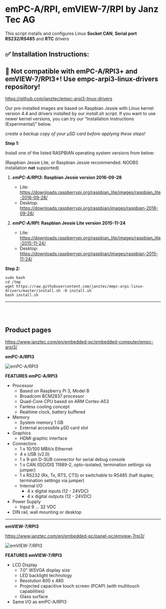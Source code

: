 # emPC-A/RPI, emVIEW-7/RPI by Janz Tec AG

This script installs and configures Linux **Socket CAN**, **Serial port RS232/RS485** and **RTC** drivers


## :white_check_mark: Installation Instructions:

## :large_orange_diamond: Not compatible with emPC-A/RPI3+ and emVIEW-7/RPI3+! Use empc-arpi3-linux-drivers repository!

https://github.com/janztec/empc-arpi3-linux-drivers


Our pre-installed images are based on Raspbian Jessie with Linux kernel version 4.4 and drivers installed by our _install.sh_ script. If you want to use newer kernel versions, you can try our "Installation Instructions (Experimental)" below.

_create a backup copy of your µSD card before applying these steps!_

**Step 1:**

Install one of the listed RASPBIAN operating system versions from below: 

(Raspbian Jessie Lite, or Raspbian Jessie recommended. NOOBS installation **not** supported)

1) **_emPC-A/RPI3_: Raspbian Jessie version 2016-09-28**
   * Lite:
https://downloads.raspberrypi.org/raspbian_lite/images/raspbian_lite-2016-09-28/
   * Desktop:
https://downloads.raspberrypi.org/raspbian/images/raspbian-2016-09-28/


2) **_emPC-A/RPI_: Raspbian Jessie Lite version 2015-11-24** 
   * Lite:
   https://downloads.raspberrypi.org/raspbian_lite/images/raspbian_lite-2015-11-24/ 
   * Desktop:
   https://downloads.raspberrypi.org/raspbian/images/raspbian-2015-11-24/

 
**Step 2:**

```
sudo bash
cd /tmp
wget https://raw.githubusercontent.com/janztec/empc-arpi-linux-drivers/master/install.sh -O install.sh
bash install.sh
```

-------






<br />
<br />


## Product pages
https://www.janztec.com/en/embedded-pc/embedded-computer/empc-arpi3/

**emPC-A/RPI3**

![emPC-A/RPI3](https://www.janztec.com/fileadmin/user_upload/Produkte/embedded/emPC-A-RPI2/janztec_produkte_embedded_emPC_RPI_raspberry_front.jpg)

**FEATURES emPC-A/RPI3**
* Processor 
  * Based on Raspberry Pi 3, Model B 
  * Broadcom BCM2837 processor 
  * Quad-Core CPU based on ARM Cortex-A53 
  * Fanless cooling concept 
  * Realtime clock, battery buffered 
* Memory 
  * System memory 1 GB 
  * External accessible µSD card slot  
* Graphics 
  * HDMI graphic interface  
* Connectors  
  * 1 x 10/100 MBit/s Ethernet 
  * 4 x USB (v2.0) 
  * 1 x 9-pin D-SUB connector for serial debug console 
  * 1 x CAN (ISO/DIS 11989-2, opto-isolated, termination settings via jumper) 
  * 1 x RS232 (Rx, Tx, RTS, CTS) or switchable to RS485 (half duplex; termination settings via jumper)  
  * Internal I/O  
    * 4 x digital inputs (12 - 24VDC) 
    * 4 x digital outputs (12 - 24VDC)  
* Power Supply  
  * Input 9 … 32 VDC 
* DIN rail, wall mounting or desktop 

-------

**emVIEW-7/RPI3**

https://www.janztec.com/en/embedded-pc/panel-pc/emview-7rpi3/

![emVIEW-7/RPI3](https://www.janztec.com/fileadmin/user_upload/Produkte/embedded/emVIEW-7-RPI3/janz_tec_produkte_embedded_emVIEW-7_RPI3_front_schraeg_800x8001.jpg)

**FEATURES emVIEW-7/RPI3**
* LCD Display
   * 7.0" WSVGA display size
   * LED backlight technology
   * Resolution 800 x 480
   * Projected capacitive touch screen (PCAP) (with multitouch capabilities)
   * Glass surface
* Same I/O as emPC-A/RPI3
